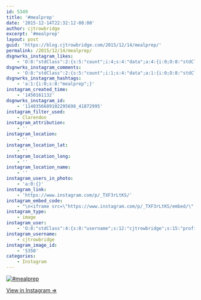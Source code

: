 ```yaml
---
id: 5349
title: '#mealprep'
date: '2015-12-14T22:32:12-08:00'
author: cjtrowbridge
excerpt: '#mealprep'
layout: post
guid: 'https://blog.cjtrowbridge.com/2015/12/14/mealprep/'
permalink: /2015/12/14/mealprep/
dsgnwrks_instagram_likes:
    - 'O:8:"stdClass":2:{s:5:"count";i:4;s:4:"data";a:4:{i:0;O:8:"stdClass":4:{s:8:"username";s:14:"devotedapparel";s:15:"profile_picture";s:109:"https://scontent.cdninstagram.com/hphotos-xfp1/t51.2885-19/s150x150/11939557_550881288393097_1257546341_a.jpg";s:2:"id";s:9:"526099783";s:9:"full_name";s:15:"Devoted Apparel";}i:1;O:8:"stdClass":4:{s:8:"username";s:17:"southerncharmed__";s:15:"profile_picture";s:111:"https://scontent.cdninstagram.com/hphotos-xfa1/l/t51.2885-19/s150x150/10299686_917168768345299_1204516414_a.jpg";s:2:"id";s:10:"1445961485";s:9:"full_name";s:22:"Austin Mchaney Shroyer";}i:2;O:8:"stdClass":4:{s:8:"username";s:12:"thefitpacker";s:15:"profile_picture";s:109:"https://scontent.cdninstagram.com/hphotos-xta1/t51.2885-19/s150x150/11351706_1453420461633153_222452193_a.jpg";s:2:"id";s:10:"1959531597";s:9:"full_name";s:28:"Official Fitpacker Instagram";}i:3;O:8:"stdClass":4:{s:8:"username";s:13:"jaimehoffmann";s:15:"profile_picture";s:98:"https://scontent.cdninstagram.com/hphotos-xaf1/t51.2885-19/891364_766526203366541_1255203858_a.jpg";s:2:"id";s:9:"215686869";s:9:"full_name";s:13:"jaimehoffmann";}}}'
dsgnwrks_instagram_comments:
    - 'O:8:"stdClass":2:{s:5:"count";i:1;s:4:"data";a:1:{i:0;O:8:"stdClass":4:{s:12:"created_time";s:10:"1450162122";s:4:"text";s:28:"Mmm GreatWhite! Good choice.";s:4:"from";O:8:"stdClass":4:{s:8:"username";s:13:"jaimehoffmann";s:15:"profile_picture";s:98:"https://scontent.cdninstagram.com/hphotos-xaf1/t51.2885-19/891364_766526203366541_1255203858_a.jpg";s:2:"id";s:9:"215686869";s:9:"full_name";s:13:"jaimehoffmann";}s:2:"id";s:19:"1140364996156249031";}}}'
dsgnwrks_instagram_hashtags:
    - 'a:1:{i:0;s:8:"mealprep";}'
instagram_created_time:
    - '1450161132'
dsgnwrks_instagram_id:
    - '1140356689102295698_41872995'
instagram_filter_used:
    - Clarendon
instagram_attribution:
    - ''
instagram_location:
    - ''
instagram_location_lat:
    - ''
instagram_location_long:
    - ''
instagram_location_name:
    - ''
instagram_users_in_photo:
    - 'a:0:{}'
instagram_link:
    - 'https://www.instagram.com/p/_TXF3rLtKS/'
instagram_embed_code:
    - "\n<iframe src=\"https://www.instagram.com/p/_TXF3rLtKS/embed/\" width=\"612\" height=\"710\" frameborder=\"0\" scrolling=\"no\" allowtransparency=\"true\" class=\"insta-image-embed\"></iframe>\n"
instagram_type:
    - image
instagram_user:
    - 'O:8:"stdClass":4:{s:8:"username";s:12:"cjtrowbridge";s:15:"profile_picture";s:109:"https://scontent.cdninstagram.com/hphotos-xta1/t51.2885-19/s150x150/12081186_1759494767611229_280555941_a.jpg";s:2:"id";s:8:"41872995";s:9:"full_name";s:13:"CJ Trowbridge";}'
instagram_username:
    - cjtrowbridge
instagram_image_id:
    - '5350'
categories:
    - Instagram
---
```


[![#mealprep](https://blog.cjtrowbridge.com/wp-content/uploads/2015/12/1450161132-1-1.jpg)](https://www.instagram.com/p/_TXF3rLtKS/)

[View in Instagram ⇒](https://www.instagram.com/p/_TXF3rLtKS/)